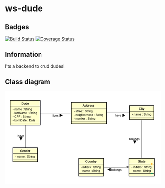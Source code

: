 # ws-dude

## Badges

[![Build Status](https://travis-ci.org/yanBrandao/ws-dude.svg?branch=master)](https://travis-ci.org/yanBrandao/ws-dude)
[![Coverage Status](https://coveralls.io/repos/github/yanBrandao/ws-dude/badge.svg?branch=master)](https://coveralls.io/github/yanBrandao/ws-dude?branch=master)
## Information

I'ts a backend to crud dudes!

## Class diagram
![ClassDiagram](./docs/class-diagram.png)
